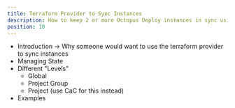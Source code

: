 ```yaml
---
title: Terraform Provider to Sync Instances
description: How to keep 2 or more Octopus Deploy instances in sync using the Octopus Deploy Terraform Provider.
position: 10
---
```


- Introduction -> Why someone would want to use the terraform provider to sync instances
- Managing State
- Different "Levels"
    - Global
    - Project Group
    - Project (use CaC for this instead)
- Examples
